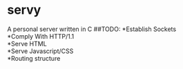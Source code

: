 # servy
A personal server written in C
##TODO:
*Establish Sockets  
*Comply With HTTP/1.1     
*Serve HTML  
*Serve Javascript/CSS  
*Routing structure  
